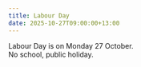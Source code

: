 ```yaml
---
title: Labour Day
date: 2025-10-27T09:00:00+13:00
---
```

Labour Day is on Monday 27 October.  
No school, public holiday.
